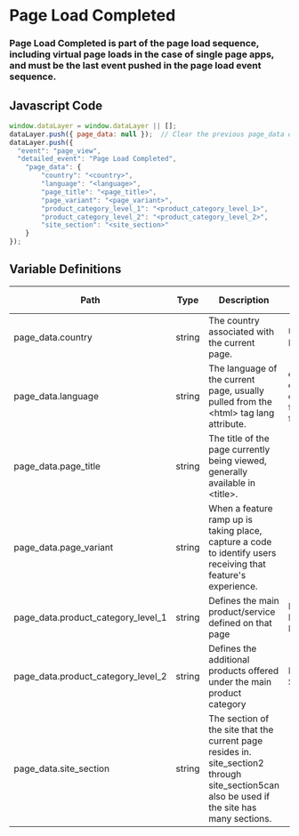 # Page Load Completed

### Page Load Completed is part of the page load sequence, including virtual page loads in the case of single page apps, and must be the last event pushed in the page load event sequence.

## Javascript Code
```js
window.dataLayer = window.dataLayer || [];
dataLayer.push({ page_data: null });  // Clear the previous page_data object.
dataLayer.push({
  "event": "page_view",
  "detailed_event": "Page Load Completed",
    "page_data": {
        "country": "<country>",
        "language": "<language>",
        "page_title": "<page_title>",
        "page_variant": "<page_variant>",
        "product_category_level_1": "<product_category_level_1>",
        "product_category_level_2": "<product_category_level_2>",
        "site_section": "<site_section>"
    }
});
```

## Variable Definitions

|Path|Type|Description|Example|Pattern|Min Length|Max Length|Minimum|Maximum|Multiple Of|
| --- | --- | --- | --- | --- | --- | --- | --- | --- | --- |
|page_data.country|string|The country associated with the current page.|US, CA, FR, UK|||||||
|page_data.language|string|The language of the current page, usually pulled from the &lt;html&gt; tag lang attribute.|en-us, en-gb, ch-cn, fr-ca, fr-fr|||||||
|page_data.page_title|string|The title of the page currently being viewed, generally available in &lt;title&gt;.||||||||
|page_data.page_variant|string|When a feature ramp up is taking place, capture a code to identify users receiving that feature's experience.||||||||
|page_data.product_category_level_1|string|Defines the main product\/service defined on that page|MFH, Flood Insurance|||||||
|page_data.product_category_level_2|string|Defines the additional products offered under the main product category|Deposit Solutions|||||||
|page_data.site_section|string|The section of the site that the current page resides in. site\_section2 through site\_section5can also be used if the site has many sections.||||||||




